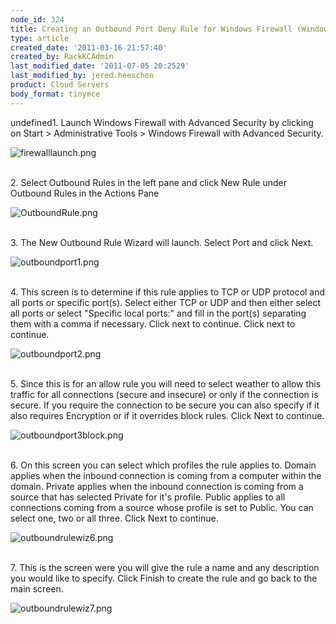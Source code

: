 ```yaml
---
node_id: 324
title: Creating an Outbound Port Deny Rule for Windows Firewall (Windows 2008)
type: article
created_date: '2011-03-16 21:57:40'
created_by: RackKCAdmin
last_modified_date: '2011-07-05 20:2529'
last_modified_by: jered.heeschen
product: Cloud Servers
body_format: tinymce
---
```


undefined1. Launch Windows Firewall with Advanced Security by clicking on Start
\> Administrative Tools \> Windows Firewall with Advanced Security.

![firewalllaunch.png](http://c0625232.cdn.cloudfiles.rackspacecloud.com/firewalllaunch.png)

\
 2. Select Outbound Rules in the left pane and click New Rule under
Outbound Rules in the Actions Pane

![OutboundRule.png](http://c0625232.cdn.cloudfiles.rackspacecloud.com/OutboundRule.png)

\
 3. The New Outbound Rule Wizard will launch. Select Port and click
Next.

![outboundport1.png](http://c0625232.cdn.cloudfiles.rackspacecloud.com/outboundport1.png)

\
 4. This screen is to determine if this rule applies to TCP or UDP
protocol and all ports or specific port(s). Select either TCP or UDP and
then either select all ports or select "Specific local ports:" and fill
in the port(s) separating them with a comma if necessary. Click next to
continue. Click next to continue.

![outboundport2.png](http://c0625232.cdn.cloudfiles.rackspacecloud.com/outboundport2.png)

\
 5. Since this is for an allow rule you will need to select weather to
allow this traffic for all connections (secure and insecure) or only if
the connection is secure. If you require the connection to be secure you
can also specify if it also requires Encryption or if it overrides block
rules. Click Next to continue.

![outboundport3block.png](http://c0625232.cdn.cloudfiles.rackspacecloud.com/outboundport3block.png)

\
 6. On this screen you can select which profiles the rule applies to.
Domain applies when the inbound connection is coming from a computer
within the domain. Private applies when the inbound connection is coming
from a source that has selected Private for it's profile. Public applies
to all connections coming from a source whose profile is set to Public.
You can select one, two or all three. Click Next to continue.

![outboundrulewiz6.png](http://c0625232.cdn.cloudfiles.rackspacecloud.com/outboundrulewiz6.png)

\
 7. This is the screen were you will give the rule a name and any
description you would like to specify. Click Finish to create the rule
and go back to the main screen.

![outboundrulewiz7.png](http://c0625232.cdn.cloudfiles.rackspacecloud.com/outboundrulewiz7.png)

